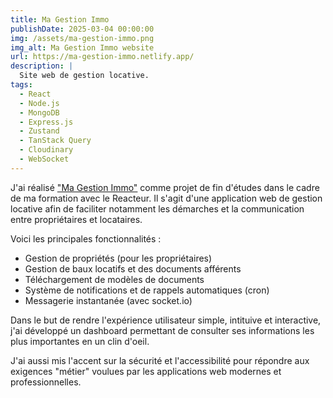```yaml
---
title: Ma Gestion Immo
publishDate: 2025-03-04 00:00:00
img: /assets/ma-gestion-immo.png
img_alt: Ma Gestion Immo website
url: https://ma-gestion-immo.netlify.app/
description: |
  Site web de gestion locative.
tags:
  - React
  - Node.js
  - MongoDB
  - Express.js
  - Zustand
  - TanStack Query
  - Cloudinary
  - WebSocket
---
```


J'ai réalisé <a href="https://ma-gestion-immo.netlify.app/">"Ma Gestion Immo"</a> comme projet de fin d'études dans le cadre de ma formation avec le Reacteur. Il s'agit d'une application web de gestion locative afin de faciliter notamment les démarches et la communication entre propriétaires et locataires.

Voici les principales fonctionnalités :

- Gestion de propriétés (pour les propriétaires)
- Gestion de baux locatifs et des documents afférents
- Téléchargement de modèles de documents
- Système de notifications et de rappels automatiques (cron)
- Messagerie instantanée (avec socket.io)

Dans le but de rendre l'expérience utilisateur simple, intituive et interactive, j'ai développé un dashboard permettant de consulter ses informations les plus importantes en un clin d'oeil.

J'ai aussi mis l'accent sur la sécurité et l'accessibilité pour répondre aux exigences "métier" voulues par les applications web modernes et professionnelles.
